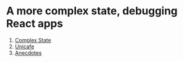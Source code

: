 # A more complex state, debugging React apps

1. [Complex State](./complex_state)
2. [Unicafe](./unicafe)
3. [Anecdotes](./anecdotes/)